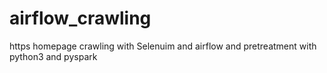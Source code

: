 # airflow_crawling
https homepage crawling with Selenuim and airflow and pretreatment with python3 and pyspark
